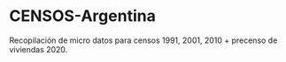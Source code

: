 # CENSOS-Argentina
Recopilación de micro datos para censos 1991, 2001, 2010 + precenso de viviendas 2020.
